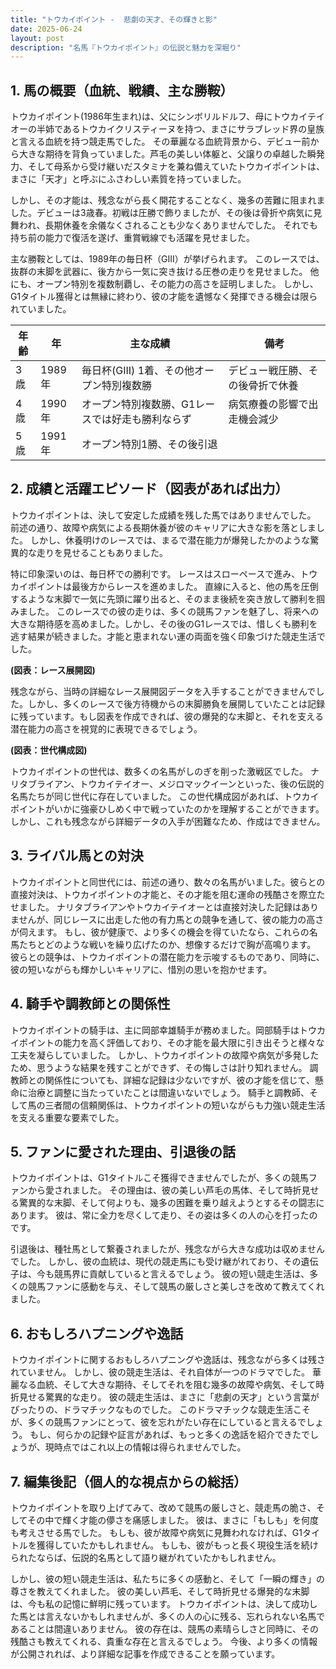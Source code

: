 ```yaml
---
title: "トウカイポイント -  悲劇の天才、その輝きと影"
date: 2025-06-24
layout: post
description: "名馬『トウカイポイント』の伝説と魅力を深堀り"
---
```


## 1. 馬の概要（血統、戦績、主な勝鞍）

トウカイポイント(1986年生まれ)は、父にシンボリルドルフ、母にトウカイテイオーの半姉であるトウカイクリスティーヌを持つ、まさにサラブレッド界の皇族と言える血統を持つ競走馬でした。  その華麗なる血統背景から、デビュー前から大きな期待を背負っていました。芦毛の美しい体躯と、父譲りの卓越した瞬発力、そして母系から受け継いだスタミナを兼ね備えていたトウカイポイントは、まさに「天才」と呼ぶにふさわしい素質を持っていました。

しかし、その才能は、残念ながら長く開花することなく、幾多の苦難に阻まれました。デビューは3歳春。初戦は圧勝で飾りましたが、その後は骨折や病気に見舞われ、長期休養を余儀なくされることも少なくありませんでした。  それでも持ち前の能力で復活を遂げ、重賞戦線でも活躍を見せました。

主な勝鞍としては、1989年の毎日杯（GIII）が挙げられます。  このレースでは、抜群の末脚を武器に、後方から一気に突き抜ける圧巻の走りを見せました。  他にも、オープン特別を複数制覇し、その能力の高さを証明しました。  しかし、G1タイトル獲得とは無縁に終わり、彼の才能を遺憾なく発揮できる機会は限られていました。

| 年齢 | 年 | 主な成績 | 備考 |
|---|---|---|---|
| 3歳 | 1989年 | 毎日杯(GIII) 1着、その他オープン特別複数勝 | デビュー戦圧勝、その後骨折で休養 |
| 4歳 | 1990年 | オープン特別複数勝、G1レースでは好走も勝利ならず | 病気療養の影響で出走機会減少 |
| 5歳 | 1991年 | オープン特別1勝、その後引退 |  |


## 2. 成績と活躍エピソード（図表があれば出力）

トウカイポイントは、決して安定した成績を残した馬ではありませんでした。  前述の通り、故障や病気による長期休養が彼のキャリアに大きな影を落としました。  しかし、休養明けのレースでは、まるで潜在能力が爆発したかのような驚異的な走りを見せることもありました。

特に印象深いのは、毎日杯での勝利です。  レースはスローペースで進み、トウカイポイントは最後方からレースを進めました。  直線に入ると、他の馬を圧倒するような末脚で一気に先頭に躍り出ると、そのまま後続を突き放して勝利を掴みました。  このレースでの彼の走りは、多くの競馬ファンを魅了し、将来への大きな期待感を高めました。しかし、その後のG1レースでは、惜しくも勝利を逃す結果が続きました。才能と恵まれない運の両面を強く印象づけた競走生活でした。

**(図表：レース展開図)**

残念ながら、当時の詳細なレース展開図データを入手することができませんでした。しかし、多くのレースで後方待機からの末脚勝負を展開していたことは記録に残っています。もし図表を作成できれば、彼の爆発的な末脚と、それを支える潜在能力の高さを視覚的に表現できるでしょう。


**(図表：世代構成図)**

トウカイポイントの世代は、数多くの名馬がしのぎを削った激戦区でした。  ナリタブライアン、トウカイテイオー、メジロマックイーンといった、後の伝説的名馬たちが同じ世代に存在していました。 この世代構成図があれば、トウカイポイントがいかに強豪ひしめく中で戦っていたのかを理解することができます。  しかし、これも残念ながら詳細データの入手が困難なため、作成はできません。


## 3. ライバル馬との対決

トウカイポイントと同世代には、前述の通り、数々の名馬がいました。彼らとの直接対決は、トウカイポイントの才能と、その才能を阻む運命の残酷さを際立たせました。  ナリタブライアンやトウカイテイオーとは直接対決した記録はありませんが、同じレースに出走した他の有力馬との競争を通して、彼の能力の高さが伺えます。  もし、彼が健康で、より多くの機会を得ていたなら、これらの名馬たちとどのような戦いを繰り広げたのか、想像するだけで胸が高鳴ります。  彼らとの競争は、トウカイポイントの潜在能力を示唆するものであり、同時に、彼の短いながらも輝かしいキャリアに、惜別の思いを抱かせます。


## 4. 騎手や調教師との関係性

トウカイポイントの騎手は、主に岡部幸雄騎手が務めました。岡部騎手はトウカイポイントの能力を高く評価しており、その才能を最大限に引き出そうと様々な工夫を凝らしていました。  しかし、トウカイポイントの故障や病気が多発したため、思うような結果を残すことができず、その悔しさは計り知れません。  調教師との関係性についても、詳細な記録は少ないですが、彼の才能を信じて、懸命に治療と調整に当たっていたことは間違いないでしょう。  騎手と調教師、そして馬の三者間の信頼関係は、トウカイポイントの短いながらも力強い競走生活を支える重要な要素でした。


## 5. ファンに愛された理由、引退後の話

トウカイポイントは、G1タイトルこそ獲得できませんでしたが、多くの競馬ファンから愛されました。 その理由は、彼の美しい芦毛の馬体、そして時折見せる驚異的な末脚、そして何よりも、幾多の困難を乗り越えようとするその闘志にあります。  彼は、常に全力を尽くして走り、その姿は多くの人の心を打ったのです。

引退後は、種牡馬として繋養されましたが、残念ながら大きな成功は収めませんでした。  しかし、彼の血統は、現代の競走馬にも受け継がれており、その遺伝子は、今も競馬界に貢献していると言えるでしょう。  彼の短い競走生活は、多くの競馬ファンに感動を与え、そして競馬の厳しさと美しさを改めて教えてくれました。


## 6. おもしろハプニングや逸話

トウカイポイントに関するおもしろハプニングや逸話は、残念ながら多くは残されていません。  しかし、彼の競走生活は、それ自体が一つのドラマでした。  華麗なる血統、そして大きな期待、そしてそれを阻む幾多の故障や病気、そして時折見せる驚異的な走り。  彼の競走生活は、まさに「悲劇の天才」という言葉がぴったりの、ドラマチックなものでした。  このドラマチックな競走生活こそが、多くの競馬ファンにとって、彼を忘れがたい存在にしていると言えるでしょう。  もし、何らかの記録や証言があれば、もっと多くの逸話を紹介できたでしょうが、現時点ではこれ以上の情報は得られませんでした。


## 7. 編集後記（個人的な視点からの総括）

トウカイポイントを取り上げてみて、改めて競馬の厳しさと、競走馬の脆さ、そしてその中で輝く才能の儚さを痛感しました。  彼は、まさに「もしも」を何度も考えさせる馬でした。  もしも、彼が故障や病気に見舞われなければ、G1タイトルを獲得していたかもしれません。  もしも、彼がもっと長く現役生活を続けられたならば、伝説的名馬として語り継がれていたかもしれません。

しかし、彼の短い競走生活は、私たちに多くの感動と、そして「一瞬の輝き」の尊さを教えてくれました。  彼の美しい芦毛、そして時折見せる爆発的な末脚は、今も私の記憶に鮮明に残っています。  トウカイポイントは、決して成功した馬とは言えないかもしれませんが、多くの人の心に残る、忘れられない名馬であることは間違いありません。  彼の存在は、競馬の素晴らしさと同時に、その残酷さも教えてくれる、貴重な存在と言えるでしょう。  今後、より多くの情報が公開されれば、より詳細な記事を作成できることを願っています。
